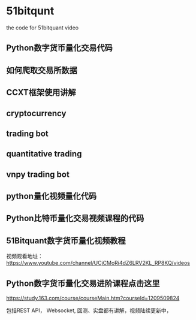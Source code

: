 # 51bitqunt
the code for 51bitquant video

## Python数字货币量化交易代码

## 如何爬取交易所数据

## CCXT框架使用讲解

## cryptocurrency 

## trading bot

## quantitative trading

## vnpy trading bot

## python量化视频量化代码

## Python比特币量化交易视频课程的代码

## 51Bitquant数字货币量化视频教程

视频观看地址：https://www.youtube.com/channel/UCjCMoRi4dZ6LRV2KL_RP8KQ/videos

## Python数字货币量化交易进阶课程点击这里
https://study.163.com/course/courseMain.htm?courseId=1209509824

包括REST API， Websocket, 回测、实盘都有讲解，视频陆续更新中，

